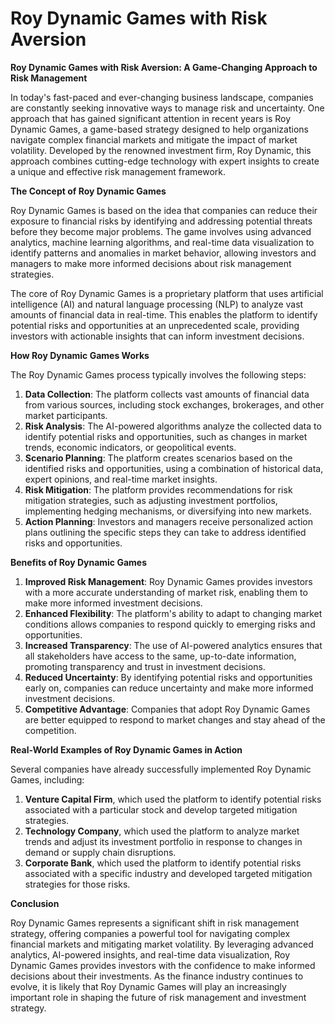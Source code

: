 # Roy Dynamic Games with Risk Aversion

**Roy Dynamic Games with Risk Aversion: A Game-Changing Approach to Risk Management**

In today's fast-paced and ever-changing business landscape, companies are constantly seeking innovative ways to manage risk and uncertainty. One approach that has gained significant attention in recent years is Roy Dynamic Games, a game-based strategy designed to help organizations navigate complex financial markets and mitigate the impact of market volatility. Developed by the renowned investment firm, Roy Dynamic, this approach combines cutting-edge technology with expert insights to create a unique and effective risk management framework.

**The Concept of Roy Dynamic Games**

Roy Dynamic Games is based on the idea that companies can reduce their exposure to financial risks by identifying and addressing potential threats before they become major problems. The game involves using advanced analytics, machine learning algorithms, and real-time data visualization to identify patterns and anomalies in market behavior, allowing investors and managers to make more informed decisions about risk management strategies.

The core of Roy Dynamic Games is a proprietary platform that uses artificial intelligence (AI) and natural language processing (NLP) to analyze vast amounts of financial data in real-time. This enables the platform to identify potential risks and opportunities at an unprecedented scale, providing investors with actionable insights that can inform investment decisions.

**How Roy Dynamic Games Works**

The Roy Dynamic Games process typically involves the following steps:

1. **Data Collection**: The platform collects vast amounts of financial data from various sources, including stock exchanges, brokerages, and other market participants.
2. **Risk Analysis**: The AI-powered algorithms analyze the collected data to identify potential risks and opportunities, such as changes in market trends, economic indicators, or geopolitical events.
3. **Scenario Planning**: The platform creates scenarios based on the identified risks and opportunities, using a combination of historical data, expert opinions, and real-time market insights.
4. **Risk Mitigation**: The platform provides recommendations for risk mitigation strategies, such as adjusting investment portfolios, implementing hedging mechanisms, or diversifying into new markets.
5. **Action Planning**: Investors and managers receive personalized action plans outlining the specific steps they can take to address identified risks and opportunities.

**Benefits of Roy Dynamic Games**

1. **Improved Risk Management**: Roy Dynamic Games provides investors with a more accurate understanding of market risk, enabling them to make more informed investment decisions.
2. **Enhanced Flexibility**: The platform's ability to adapt to changing market conditions allows companies to respond quickly to emerging risks and opportunities.
3. **Increased Transparency**: The use of AI-powered analytics ensures that all stakeholders have access to the same, up-to-date information, promoting transparency and trust in investment decisions.
4. **Reduced Uncertainty**: By identifying potential risks and opportunities early on, companies can reduce uncertainty and make more informed investment decisions.
5. **Competitive Advantage**: Companies that adopt Roy Dynamic Games are better equipped to respond to market changes and stay ahead of the competition.

**Real-World Examples of Roy Dynamic Games in Action**

Several companies have already successfully implemented Roy Dynamic Games, including:

1. **Venture Capital Firm**, which used the platform to identify potential risks associated with a particular stock and develop targeted mitigation strategies.
2. **Technology Company**, which used the platform to analyze market trends and adjust its investment portfolio in response to changes in demand or supply chain disruptions.
3. **Corporate Bank**, which used the platform to identify potential risks associated with a specific industry and developed targeted mitigation strategies for those risks.

**Conclusion**

Roy Dynamic Games represents a significant shift in risk management strategy, offering companies a powerful tool for navigating complex financial markets and mitigating market volatility. By leveraging advanced analytics, AI-powered insights, and real-time data visualization, Roy Dynamic Games provides investors with the confidence to make informed decisions about their investments. As the finance industry continues to evolve, it is likely that Roy Dynamic Games will play an increasingly important role in shaping the future of risk management and investment strategy.

